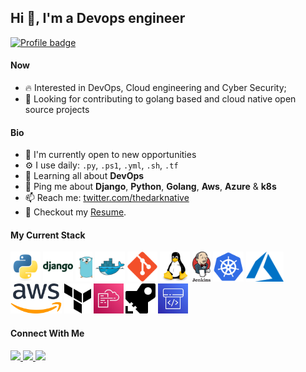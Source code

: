 ## Hi 👋, I'm a Devops engineer 
[![Profile badge](https://www.codewars.com/users/thedarknative/badges/large)](https://www.codewars.com/users/thedarknative)


#### Now
- :fire: Interested in DevOps, Cloud engineering and Cyber Security;
- :calendar: Looking for contributing to golang based and cloud native open source projects 

#### Bio

- 🏢 I'm currently open to new opportunities
- ⚙️ I use daily: `.py`, `.ps1`, `.yml`, `.sh`,  `.tf`
- 🌱 Learning all about **DevOps**
- 💬 Ping me about **Django**, **Python**, **Golang**, **Aws**, **Azure** & **k8s**
- 📫 Reach me: [twitter.com/thedarknative](https://twitter.com/thedarknative)
- 📝 Checkout my [Resume](https://docs.google.com/document/d/1ffw19641pDTPyb3Hey-PHusgNrCoSBM74lnGUheL9jg/edit?usp=sharing).

#### My Current Stack

<img height="48" src="img/python-original.svg" alt="python"> <img height="48" src="img/django-plain-wordmark.svg" alt="Django"> <img height="48" src="img/golang-gopher.svg" alt="golang"> <img height="48" src="img/docker-original.svg" alt="Docker"> <img height="48" src="img/git-original.svg" alt="Git"> <img height="48" src="img/linux-original.svg" alt="linux"> <img height="48" src="img/jenkins.svg" alt="jenkins"> <img height="48" src="img/kubernets.svg" alt="k8s"> <img height="48" src="img/azure.svg" alt="Azure"> <img height="48" src="img/aws.svg" alt="AWS"> <img height="48" src="img/terraform.svg" alt="Terraform"> <img height="48" src="img/cloudformation.svg" alt="Cloudformation"> <img height="48" src="img/azure-pipelines.svg" alt="Azure Pipeline"> <img height="48" src="img/aws-codepipeline.svg" alt="Codepipeline">

#### Connect With Me

<p left="center">
<a href="https://twitter.com/thedarknative">
  <img src="https://img.shields.io/badge/twitter-%231DA1F2.svg?&style=for-the-badge&logo=twitter&logoColor=white" height=25>
</a> 
<a href="https://www.linkedin.com/in/thedarknative/">
  <img src="https://img.shields.io/badge/linkedin-%230077B5.svg?&style=for-the-badge&logo=linkedin&logoColor=white" height=25>
</a> 
<a href="mailto:ekeziegibson@gmail.com">
  <img src="	https://img.shields.io/badge/Gmail-D14836?style=for-the-badge&logo=gmail&logoColor=white" height=25>
</a>
</p>
